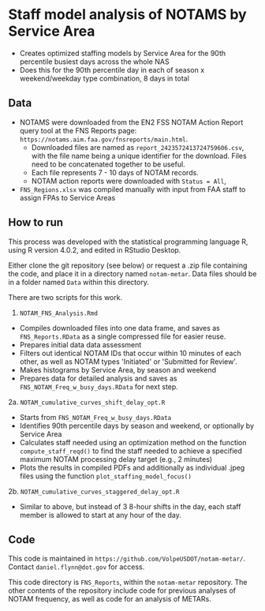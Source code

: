 # Staff model analysis of NOTAMS by Service Area

- Creates optimized staffing models by Service Area for the 90th percentile busiest days across the whole NAS
- Does this for the 90th percentile day in each of season x weekend/weekday type combination, 8 days in total

## Data

- NOTAMS were downloaded from the EN2 FSS NOTAM Action Report query tool at the FNS Reports page: `https://notams.aim.faa.gov/fnsreports/main.html`.
  + Downloaded files are named as `report_2423572413724759606.csv`, with the file name being a unique identifier for the download. Files need to be concatenated together to be useful. 
  + Each file represents 7 - 10 days of NOTAM records.
  + NOTAM action reports were downloaded with `Status = All`,  
- `FNS_Regions.xlsx` was compiled manually with input from FAA staff to assign FPAs to Service Areas


## How to run

This process was developed with the statistical programming language R, using R version 4.0.2, and edited in RStudio Desktop. 

Either clone the git repository (see below) or request a .zip file containing the code, and place it in a directory named `notam-metar`. Data files should be in a folder named `Data` within this directory.

There are two scripts for this work. 

1. `NOTAM_FNS_Analysis.Rmd`
  + Compiles downloaded files into one data frame, and saves as `FNS_Reports.RData` as a single compressed file for easier reuse.
  + Prepares initial data data assessment
  + Filters out identical NOTAM IDs that occur within 10 minutes of each other, as well as NOTAM types 'Initiated' or 'Submitted for Review'. 
  + Makes histograms by Service Area, by season and weekend
  + Prepares data for detailed analysis and saves as `FNS_NOTAM_Freq_w_busy_days.RData` for next step.
  
  
2a. `NOTAM_cumulative_curves_shift_delay_opt.R`
  + Starts from `FNS_NOTAM_Freq_w_busy_days.RData`
  + Identifies 90th percentile days by season and weekend, or optionally by Service Area
  + Calculates staff needed using an optimization method on the function `compute_staff_reqd()` to find the staff needed to achieve a specified maximum NOTAM processing delay target (e.g., 2 minutes)
  + Plots the results in compiled PDFs and additionally as individual .jpeg files using the function `plot_staffing_model_focus()`
  
2b. `NOTAM_cumulative_curves_staggered_delay_opt.R`
  + Similar to above, but instead of 3 8-hour shifts in the day, each staff member is allowed to start at any hour of the day. 


## Code 

This code is maintained in `https://github.com/VolpeUSDOT/notam-metar/`. Contact `daniel.flynn@dot.gov` for access.

This code directory is `FNS_Reports`, within the `notam-metar` repository. The other contents of the repository include code for previous analyses of NOTAM frequency, as well as code for an analysis of METARs.

